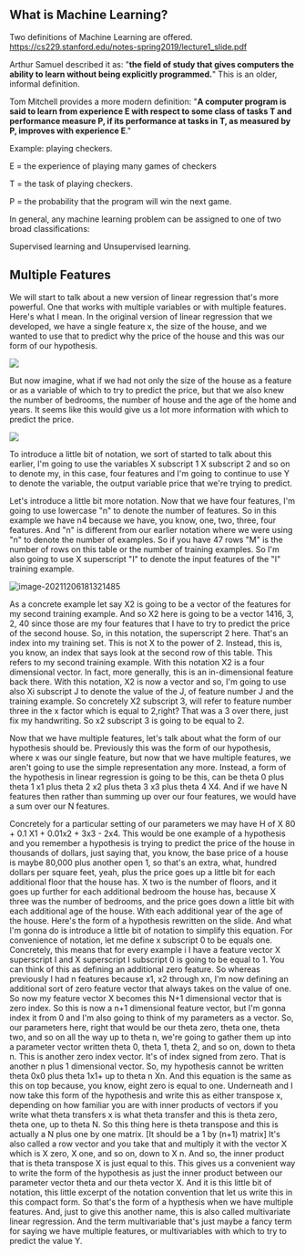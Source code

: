## What is Machine Learning?

Two definitions of Machine Learning are offered. https://cs229.stanford.edu/notes-spring2019/lecture1_slide.pdf

Arthur Samuel described it as: "**the field of study that gives computers the ability to learn without being explicitly programmed.**" This is an older, informal definition.

Tom Mitchell provides a more modern definition: "**A computer program is said to learn from experience E with respect to some class of tasks T and performance measure P, if its performance at tasks in T, as measured by P, improves with experience E**."

Example: playing checkers.

E = the experience of playing many games of checkers

T = the task of playing checkers.

P = the probability that the program will win the next game.

In general, any machine learning problem can be assigned to one of two broad classifications:

Supervised learning and Unsupervised learning.



## Multiple Features

We will start to talk about a new version of linear regression that's more powerful. One that works with multiple variables or with multiple features. Here's what I mean. In the original version of linear regression that we developed, we have a single feature x, the size of the house, and we wanted to use that to predict why the price of the house and this was our form of our hypothesis.

![](https://pengfeinie.github.io/images/44c68412e65e62686a96ad16f278571f.png)

But now imagine, what if we had not only the size of the house as a feature or as a variable of which to try to predict the price, but that we also knew the number of bedrooms, the number of house and the age of the home and years. It seems like this would give us a lot more information with which to predict the price.

![](https://pengfeinie.github.io/images/591785837c95bca369021efa14a8bb1c.png)

To introduce a little bit of notation, we sort of started to talk about this earlier, I'm going to use the variables X subscript 1 X subscript 2 and so on to denote my, in this case, four features and I'm going to continue to use Y to denote the variable, the output variable price that we're trying to predict. 

Let's introduce a little bit more notation. Now that we have four features, I'm going to use lowercase "n" to denote the number of features. So in this example we have n4 because we have, you know, one, two, three, four features. And "n" is different from our earlier notation where we were using "n" to denote the number of examples. So if you have 47 rows "M" is the number of rows on this table or the number of training examples. So I'm also going to use X superscript "I" to denote the input features of the "I" training example.

![image-20211206181321485](https://pengfeinie.github.io/images/image-20211206181321485.png)

As a concrete example let say X2 is going to be a vector of the features for my second training example. And so X2 here is going to be a vector 1416, 3, 2, 40 since those are my four features that I have to try to predict the price of the second house. So, in this notation, the superscript 2 here. That's an index into my training set. This is not X to the power of 2. Instead, this is, you know, an index that says look at the second row of this table. This refers to my second training example. With this notation X2 is a four dimensional vector. In fact, more generally, this is an in-dimensional feature back there. With this notation, X2 is now a vector and so, I'm going to use also Xi subscript J to denote the value of the J, of feature number J and the training example. So concretely X2 subscript 3, will refer to feature number three in the x factor which is equal to 2,right? That was a 3 over there, just fix my handwriting. So x2 subscript 3 is going to be equal to 2.

Now that we have multiple features, let's talk about what the form of our hypothesis should be. Previously this was the form of our hypothesis, where x was our single feature, but now that we have multiple features, we aren't going to use the simple representation any more. Instead, a form of the hypothesis in linear regression is going to be this, can be theta 0 plus theta 1 x1 plus theta 2 x2 plus theta 3 x3 plus theta 4 X4. And if we have N features then rather than summing up over our four features, we would have a sum over our N features.

Concretely for a particular setting of our parameters we may have H of X 80 + 0.1 X1 + 0.01x2 + 3x3 - 2x4. This would be one example of a hypothesis and you remember a hypothesis is trying to predict the price of the house in thousands of dollars, just saying that, you know, the base price of a house is maybe 80,000 plus another open 1, so that's an extra, what, hundred dollars per square feet, yeah, plus the price goes up a little bit for each additional floor that the house has. X two is the number of floors, and it goes up further for each additional bedroom the house has, because X three was the number of bedrooms, and the price goes down a little bit with each additional age of the house. With each additional year of the age of the house. Here's the form of a hypothesis rewritten on the slide. And what I'm gonna do is introduce a little bit of notation to simplify this equation. For convenience of notation, let me define x subscript 0 to be equals one. Concretely, this means that for every example i I have a feature vector X superscript I and X superscript I subscript 0 is going to be equal to 1. You can think of this as defining an additional zero feature. So whereas previously I had n features because x1, x2 through xn, I'm now defining an additional sort of zero feature vector that always takes on the value of one. So now my feature vector X becomes this N+1 dimensional vector that is zero index. So this is now a n+1 dimensional feature vector, but I'm gonna index it from 0 and I'm also going to think of my parameters as a vector. So, our parameters here, right that would be our theta zero, theta one, theta two, and so on all the way up to theta n, we're going to gather them up into a parameter vector written theta 0, theta 1, theta 2, and so on, down to theta n. This is another zero index vector. It's of index signed from zero. That is another n plus 1 dimensional vector. So, my hypothesis cannot be written theta 0x0 plus theta 1x1+ up to theta n Xn. And this equation is the same as this on top because, you know, eight zero is equal to one. Underneath and I now take this form of the hypothesis and write this as either transpose x, depending on how familiar you are with inner products of vectors if you write what theta transfers x is what theta transfer and this is theta zero, theta one, up to theta N. So this thing here is theta transpose and this is actually a N plus one by one matrix. [It should be a 1 by (n+1) matrix] It's also called a row vector and you take that and multiply it with the vector X which is X zero, X one, and so on, down to X n. And so, the inner product that is theta transpose X is just equal to this. This gives us a convenient way to write the form of the hypothesis as just the inner product between our parameter vector theta and our theta vector X. And it is this little bit of notation, this little excerpt of the notation convention that let us write this in this compact form. So that's the form of a hypthesis when we have multiple features. And, just to give this another name, this is also called multivariate linear regression. And the term multivariable that's just maybe a fancy term for saying we have multiple features, or multivariables with which to try to predict the value Y.